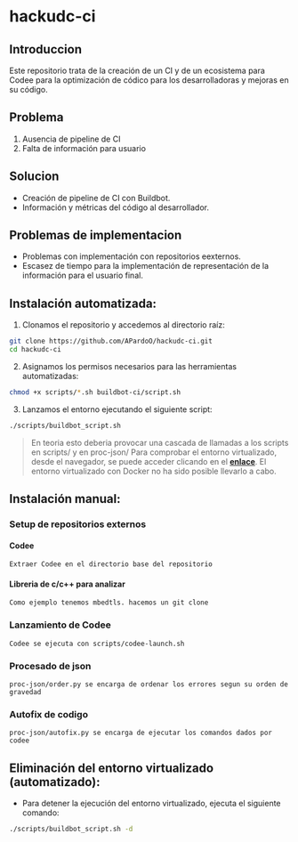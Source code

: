 # hackudc-ci

## Introduccion

Este repositorio trata de la creación de un CI y de un ecosistema para Codee para la optimización de códico para los desarrolladoras y mejoras en su código.

## Problema

1. Ausencia de pipeline de CI
2. Falta de información para usuario

## Solucion

* Creación de pipeline de CI con Buildbot.
* Información y métricas del código al desarrollador.

## Problemas de implementacion

* Problemas con implementación con repositorios eexternos.
* Escasez de tiempo para la implementación de representación de la información para el usuario final.

## Instalación automatizada:

1. Clonamos el repositorio y accedemos al directorio raíz:

```bash
git clone https://github.com/APardoO/hackudc-ci.git
cd hackudc-ci
```

2. Asignamos los permisos necesarios para las herramientas automatizadas:

```bash
chmod +x scripts/*.sh buildbot-ci/script.sh
```

3. Lanzamos el entorno ejecutando el siguiente script:

```bash
./scripts/buildbot_script.sh
```
> En teoria esto deberia provocar una cascada de llamadas a los scripts en scripts/ y en proc-json/
> Para comprobar el entorno virtualizado, desde el navegador, se puede acceder clicando en el **[enlace](http://localhost:8010)**.
> El entorno virtualizado con Docker no ha sido posible llevarlo a cabo.

## Instalación manual:

### Setup de repositorios externos

#### Codee 
	Extraer Codee en el directorio base del repositorio

#### Libreria de c/c++ para analizar
	Como ejemplo tenemos mbedtls. hacemos un git clone

### Lanzamiento de Codee
	Codee se ejecuta con scripts/codee-launch.sh

### Procesado de json
	proc-json/order.py se encarga de ordenar los errores segun su orden de gravedad

### Autofix de codigo
	proc-json/autofix.py se encarga de ejecutar los comandos dados por codee

## Eliminación del entorno virtualizado (automatizado):

* Para detener la ejecución del entorno virtualizado, ejecuta el siguiente comando:
```bash
./scripts/buildbot_script.sh -d
```